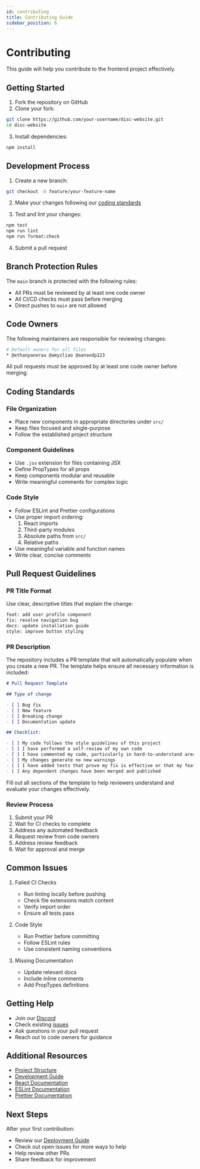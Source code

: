 ```yaml
---
id: contributing
title: Contributing Guide
sidebar_position: 6
---
```


# Contributing

This guide will help you contribute to the frontend project effectively.

## Getting Started

1. Fork the repository on GitHub
2. Clone your fork:

```bash
git clone https://github.com/your-username/disc-website.git
cd disc-website
```

3. Install dependencies:

```bash
npm install
```

## Development Process

1. Create a new branch:

```bash
git checkout -b feature/your-feature-name
```

2. Make your changes following our [coding standards](#coding-standards)

3. Test and lint your changes:

```bash
npm test
npm run lint
npm run format:check
```

4. Submit a pull request

## Branch Protection Rules

The `main` branch is protected with the following rules:

- All PRs must be reviewed by at least one code owner
- All CI/CD checks must pass before merging
- Direct pushes to `main` are not allowed

## Code Owners

The following maintainers are responsible for reviewing changes:

```bash
# Default owners for all files
* @ethanpaneraa @amyzliao @aanandp123
```

All pull requests must be approved by at least one code owner before merging.

## Coding Standards

### File Organization

- Place new components in appropriate directories under `src/`
- Keep files focused and single-purpose
- Follow the established project structure

### Component Guidelines

- Use `.jsx` extension for files containing JSX
- Define PropTypes for all props
- Keep components modular and reusable
- Write meaningful comments for complex logic

### Code Style

- Follow ESLint and Prettier configurations
- Use proper import ordering:
  1. React imports
  2. Third-party modules
  3. Absolute paths from `src/`
  4. Relative paths
- Use meaningful variable and function names
- Write clear, concise comments

## Pull Request Guidelines

### PR Title Format

Use clear, descriptive titles that explain the change:

```bash
feat: add user profile component
fix: resolve navigation bug
docs: update installation guide
style: improve button styling
```

### PR Description

The repository includes a PR template that will automatically populate when you create a new PR. The template helps ensure all necessary information is included:

```markdown
# Pull Request Template

## Type of change

- [ ] Bug fix
- [ ] New feature
- [ ] Breaking change
- [ ] Documentation update

## Checklist:

- [ ] My code follows the style guidelines of this project
- [ ] I have performed a self-review of my own code
- [ ] I have commented my code, particularly in hard-to-understand areas
- [ ] My changes generate no new warnings
- [ ] I have added tests that prove my fix is effective or that my feature works
- [ ] Any dependent changes have been merged and published
```

Fill out all sections of the template to help reviewers understand and evaluate your changes effectively.

### Review Process

1. Submit your PR
2. Wait for CI checks to complete
3. Address any automated feedback
4. Request review from code owners
5. Address review feedback
6. Wait for approval and merge

## Common Issues

1. Failed CI Checks

   - Run linting locally before pushing
   - Check file extensions match content
   - Verify import order
   - Ensure all tests pass

2. Code Style

   - Run Prettier before committing
   - Follow ESLint rules
   - Use consistent naming conventions

3. Missing Documentation
   - Update relevant docs
   - Include inline comments
   - Add PropTypes definitions

## Getting Help

- Join our [Discord](https://discord.gg/mqRQ7s9CyS)
- Check existing [issues](https://github.com/DISC-NU/disc-website/issues)
- Ask questions in your pull request
- Reach out to code owners for guidance

## Additional Resources

- [Project Structure](./project-structure.md)
- [Development Guide](./development.md)
- [React Documentation](https://reactjs.org/)
- [ESLint Documentation](https://eslint.org/)
- [Prettier Documentation](https://prettier.io/)

## Next Steps

After your first contribution:

- Review our [Deployment Guide](./deployment.md)
- Check out open issues for more ways to help
- Help review other PRs
- Share feedback for improvement
